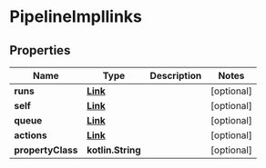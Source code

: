 
# PipelineImpllinks

## Properties
| Name | Type | Description | Notes |
| ------------ | ------------- | ------------- | ------------- |
| **runs** | [**Link**](Link.md) |  |  [optional] |
| **self** | [**Link**](Link.md) |  |  [optional] |
| **queue** | [**Link**](Link.md) |  |  [optional] |
| **actions** | [**Link**](Link.md) |  |  [optional] |
| **propertyClass** | **kotlin.String** |  |  [optional] |



